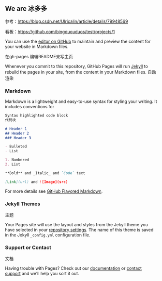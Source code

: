 ## We are 冰多多

参考：https://blog.csdn.net/Ulricalin/article/details/79948569

看板：https://github.com/bingduouduos/test/projects/1

You can use the [editor on GitHub](https://github.com/bingduouduos/test/edit/gh-pages/README.md) to maintain and preview the content for your website in Markdown files.

在gh-pages 编辑README来写主页

Whenever you commit to this repository, GitHub Pages will run [Jekyll](https://jekyllrb.com/) to rebuild the pages in your site, from the content in your Markdown files.
自动渲染

### Markdown

Markdown is a lightweight and easy-to-use syntax for styling your writing. It includes conventions for

```markdown
Syntax highlighted code block
代码块

# Header 1
## Header 2
### Header 3

- Bulleted
- List

1. Numbered
2. List

**Bold** and _Italic_ and `Code` text

[Link](url) and ![Image](src)
```

For more details see [GitHub Flavored Markdown](https://guides.github.com/features/mastering-markdown/).

### Jekyll Themes
主题

Your Pages site will use the layout and styles from the Jekyll theme you have selected in your [repository settings](https://github.com/bingduouduos/test/settings). The name of this theme is saved in the Jekyll `_config.yml` configuration file.

### Support or Contact
文档

Having trouble with Pages? Check out our [documentation](https://help.github.com/categories/github-pages-basics/) or [contact support](https://github.com/contact) and we’ll help you sort it out.
